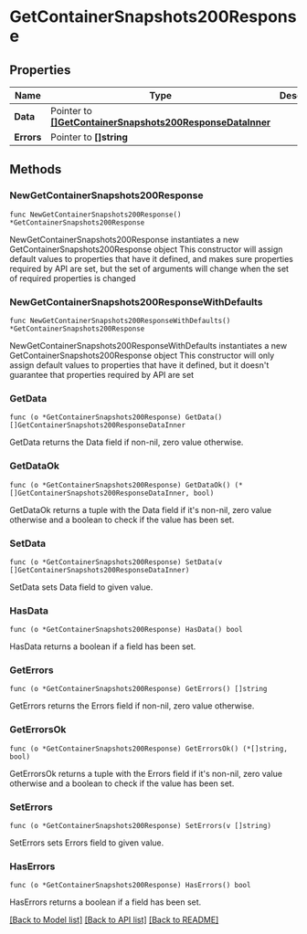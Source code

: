 # GetContainerSnapshots200Response

## Properties

Name | Type | Description | Notes
------------ | ------------- | ------------- | -------------
**Data** | Pointer to [**[]GetContainerSnapshots200ResponseDataInner**](GetContainerSnapshots200ResponseDataInner.md) |  | [optional] 
**Errors** | Pointer to **[]string** |  | [optional] 

## Methods

### NewGetContainerSnapshots200Response

`func NewGetContainerSnapshots200Response() *GetContainerSnapshots200Response`

NewGetContainerSnapshots200Response instantiates a new GetContainerSnapshots200Response object
This constructor will assign default values to properties that have it defined,
and makes sure properties required by API are set, but the set of arguments
will change when the set of required properties is changed

### NewGetContainerSnapshots200ResponseWithDefaults

`func NewGetContainerSnapshots200ResponseWithDefaults() *GetContainerSnapshots200Response`

NewGetContainerSnapshots200ResponseWithDefaults instantiates a new GetContainerSnapshots200Response object
This constructor will only assign default values to properties that have it defined,
but it doesn't guarantee that properties required by API are set

### GetData

`func (o *GetContainerSnapshots200Response) GetData() []GetContainerSnapshots200ResponseDataInner`

GetData returns the Data field if non-nil, zero value otherwise.

### GetDataOk

`func (o *GetContainerSnapshots200Response) GetDataOk() (*[]GetContainerSnapshots200ResponseDataInner, bool)`

GetDataOk returns a tuple with the Data field if it's non-nil, zero value otherwise
and a boolean to check if the value has been set.

### SetData

`func (o *GetContainerSnapshots200Response) SetData(v []GetContainerSnapshots200ResponseDataInner)`

SetData sets Data field to given value.

### HasData

`func (o *GetContainerSnapshots200Response) HasData() bool`

HasData returns a boolean if a field has been set.

### GetErrors

`func (o *GetContainerSnapshots200Response) GetErrors() []string`

GetErrors returns the Errors field if non-nil, zero value otherwise.

### GetErrorsOk

`func (o *GetContainerSnapshots200Response) GetErrorsOk() (*[]string, bool)`

GetErrorsOk returns a tuple with the Errors field if it's non-nil, zero value otherwise
and a boolean to check if the value has been set.

### SetErrors

`func (o *GetContainerSnapshots200Response) SetErrors(v []string)`

SetErrors sets Errors field to given value.

### HasErrors

`func (o *GetContainerSnapshots200Response) HasErrors() bool`

HasErrors returns a boolean if a field has been set.


[[Back to Model list]](../README.md#documentation-for-models) [[Back to API list]](../README.md#documentation-for-api-endpoints) [[Back to README]](../README.md)


